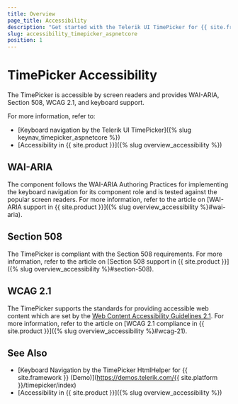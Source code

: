 ```yaml
---
title: Overview
page_title: Accessibility
description: "Get started with the Telerik UI TimePicker for {{ site.framework }} and learn about its accessibility support for WAI-ARIA, Section 508, and WCAG 2.1."
slug: accessibility_timepicker_aspnetcore
position: 1
---
```


# TimePicker Accessibility

The TimePicker is accessible by screen readers and provides WAI-ARIA, Section 508, WCAG 2.1, and keyboard support.

For more information, refer to:
* [Keyboard navigation by the Telerik UI TimePicker]({% slug keynav_timepicker_aspnetcore %})
* [Accessibility in {{ site.product }}]({% slug overview_accessibility %})

## WAI-ARIA

The component follows the WAI-ARIA Authoring Practices for implementing the keyboard navigation for its component role and is tested against the popular screen readers. For more information, refer to the article on [WAI-ARIA support in {{ site.product }}]({% slug overview_accessibility %}#wai-aria).

## Section 508

The TimePicker is compliant with the Section 508 requirements. For more information, refer to the article on [Section 508 support in {{ site.product }}]({% slug overview_accessibility %}#section-508).

## WCAG 2.1

The TimePicker supports the standards for providing accessible web content which are set by the [Web Content Accessibility Guidelines 2.1](https://www.w3.org/TR/WCAG/). For more information, refer to the article on [WCAG 2.1 compliance in {{ site.product }}]({% slug overview_accessibility %}#wcag-21).

## See Also

* [Keyboard Navigation by the TimePicker HtmlHelper for {{ site.framework }} (Demo)](https://demos.telerik.com/{{ site.platform }}/timepicker/index)
* [Accessibility in {{ site.product }}]({% slug overview_accessibility %})
